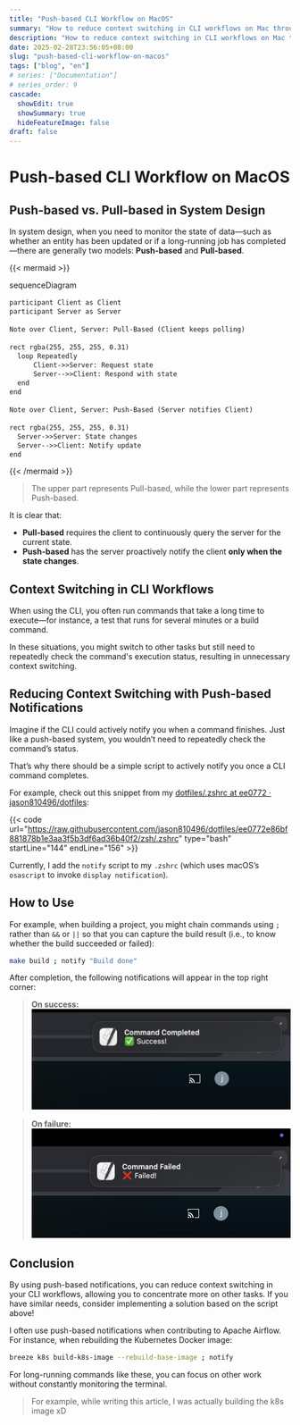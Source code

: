 ```yaml
---
title: "Push-based CLI Workflow on MacOS"
summary: "How to reduce context switching in CLI workflows on Mac through push-based notifications"
description: "How to reduce context switching in CLI workflows on Mac through push-based notifications"
date: 2025-02-28T23:56:05+08:00
slug: "push-based-cli-workflow-on-macos"
tags: ["blog", "en"]
# series: ["Documentation"]
# series_order: 9
cascade:
  showEdit: true
  showSummary: true
  hideFeatureImage: false
draft: false
---
```


# Push-based CLI Workflow on MacOS

## Push-based vs. Pull-based in System Design

In system design, when you need to monitor the state of data—such as whether an entity has been updated or if a long-running job has completed—there are generally two models: **Push-based** and **Pull-based**.

{{< mermaid >}}

sequenceDiagram

    participant Client as Client
    participant Server as Server

    Note over Client, Server: Pull-Based (Client keeps polling)

    rect rgba(255, 255, 255, 0.31)
      loop Repeatedly
          Client->>Server: Request state
          Server-->>Client: Respond with state
      end
    end

    Note over Client, Server: Push-Based (Server notifies Client)

    rect rgba(255, 255, 255, 0.31)
      Server->>Server: State changes
      Server-->>Client: Notify update
    end

{{< /mermaid >}}

> The upper part represents Pull-based, while the lower part represents Push-based.

It is clear that:  
- **Pull-based** requires the client to continuously query the server for the current state.  
- **Push-based** has the server proactively notify the client **only when the state changes**.

## Context Switching in CLI Workflows

When using the CLI, you often run commands that take a long time to execute—for instance, a test that runs for several minutes or a build command.

In these situations, you might switch to other tasks but still need to repeatedly check the command's execution status, resulting in unnecessary context switching.

## Reducing Context Switching with Push-based Notifications

Imagine if the CLI could actively notify you when a command finishes. Just like a push-based system, you wouldn’t need to repeatedly check the command’s status.

That’s why there should be a simple script to actively notify you once a CLI command completes.

For example, check out this snippet from my [dotfiles/.zshrc at ee0772 · jason810496/dotfiles](https://github.com/jason810496/dotfiles/blob/ee0772e86bf881878b1e3aa3f5b3df6ad36b40f2/zsh/.zshrc#L144-L156):

{{< code url="https://raw.githubusercontent.com/jason810496/dotfiles/ee0772e86bf881878b1e3aa3f5b3df6ad36b40f2/zsh/.zshrc" type="bash" startLine="144" endLine="156" >}}

Currently, I add the `notify` script to my `.zshrc` (which uses macOS’s `osascript` to invoke `display notification`).

## How to Use

For example, when building a project, you might chain commands using `;` rather than `&&` or `||` so that you can capture the build result (i.e., to know whether the build succeeded or failed):

```bash
make build ; notify "Build done"
```

After completion, the following notifications will appear in the top right corner:

> **On success:**  
> ![notify-success](success-result.png)

> **On failure:**  
> ![notify-failed](failed-result.png)

## Conclusion

By using push-based notifications, you can reduce context switching in your CLI workflows, allowing you to concentrate more on other tasks. If you have similar needs, consider implementing a solution based on the script above!

I often use push-based notifications when contributing to Apache Airflow. For instance, when rebuilding the Kubernetes Docker image:

```bash
breeze k8s build-k8s-image --rebuild-base-image ; notify
```

For long-running commands like these, you can focus on other work without constantly monitoring the terminal.  
> For example, while writing this article, I was actually building the k8s image xD

